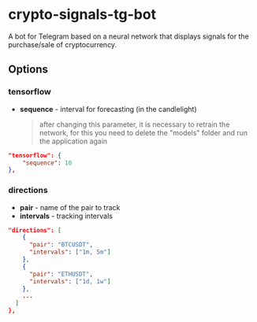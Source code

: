 # crypto-signals-tg-bot

A bot for Telegram based on a neural network that displays signals for the purchase/sale of cryptocurrency.

## Options

### tensorflow

- **sequence** - interval for forecasting (in the candlelight)
  > after changing this parameter, it is necessary to retrain the network, for this you need to delete the "models" folder and run the application again

```json
"tensorflow": {
    "sequence": 10
},
```

### directions

- **pair** - name of the pair to track
- **intervals** - tracking intervals

```json
"directions": [
    {
      "pair": "BTCUSDT",
      "intervals": ["1m, 5m"]
    },
    {
      "pair": "ETHUSDT",
      "intervals": ["1d, 1w"]
    },
    ...
  ]
},
```

